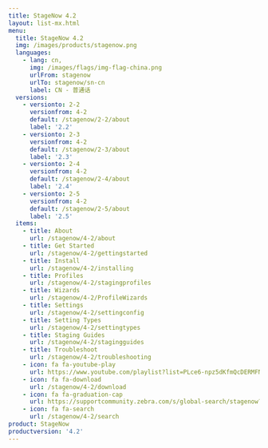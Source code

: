 ```yaml
---
title: StageNow 4.2
layout: list-mx.html
menu:
  title: StageNow 4.2
  img: /images/products/stagenow.png
  languages:
    - lang: cn,
      img: /images/flags/img-flag-china.png
      urlFrom: stagenow
      urlTo: stagenow/sn-cn
      label: CN - 普通话
  versions:
    - versionto: 2-2
      versionfrom: 4-2
      default: /stagenow/2-2/about
      label: '2.2'
    - versionto: 2-3
      versionfrom: 4-2
      default: /stagenow/2-3/about
      label: '2.3'
    - versionto: 2-4
      versionfrom: 4-2
      default: /stagenow/2-4/about
      label: '2.4'
    - versionto: 2-5
      versionfrom: 4-2
      default: /stagenow/2-5/about
      label: '2.5'
  items:
    - title: About
      url: /stagenow/4-2/about
    - title: Get Started
      url: /stagenow/4-2/gettingstarted
    - title: Install
      url: /stagenow/4-2/installing
    - title: Profiles
      url: /stagenow/4-2/stagingprofiles
    - title: Wizards
      url: /stagenow/4-2/ProfileWizards
    - title: Settings
      url: /stagenow/4-2/settingconfig
    - title: Setting Types
      url: /stagenow/4-2/settingtypes
    - title: Staging Guides
      url: /stagenow/4-2/stagingguides
    - title: Troubleshoot
      url: /stagenow/4-2/troubleshooting
    - icon: fa fa-youtube-play
      url: https://www.youtube.com/playlist?list=PLce6-npz5dKfmQcDERMFNiOeZrVAEJtXH    
    - icon: fa fa-download
      url: /stagenow/4-2/download    
    - icon: fa fa-graduation-cap
      url: https://supportcommunity.zebra.com/s/global-search/stagenow?language=en_US
    - icon: fa fa-search
      url: /stagenow/4-2/search
product: StageNow
productversion: '4.2'
---
```














